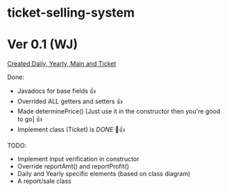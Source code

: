 # ticket-selling-system

# Ver 0.1 (WJ)
<u>Created Daily, Yearly, Main and Ticket</u>

Done:
- Javadocs for base fields 👍
- Overrided ALL getters and setters 👍
- Made determinePrice() [Just use it in the constructor then you're good to go] 👍
- Implement class (Ticket) is *DONE* 👏👍

TODO:
- Implement input verification in constructor
- Override reportAmt() and reportProfit()
- Daily and Yearly specific elements (based on class diagram)
- A report/sale class
